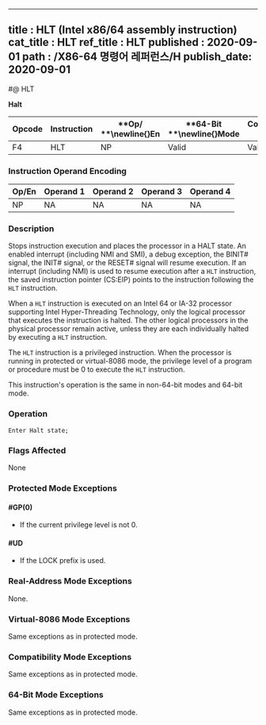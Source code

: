 ----------------------------
title : HLT (Intel x86/64 assembly instruction)
cat_title : HLT
ref_title : HLT
published : 2020-09-01
path : /X86-64 명령어 레퍼런스/H
publish_date: 2020-09-01
----------------------------
#@ HLT

**Halt**

|**Opcode**|**Instruction**|**Op/ **\newline{}**En**|**64-Bit **\newline{}**Mode**|**Compat/**\newline{}**Leg Mode**|**Description**|
|----------|---------------|------------------------|-----------------------------|---------------------------------|---------------|
|F4|HLT|NP|Valid|Valid|Halt|
### Instruction Operand Encoding


|Op/En|Operand 1|Operand 2|Operand 3|Operand 4|
|-----|---------|---------|---------|---------|
|NP|NA|NA|NA|NA|
### Description


Stops instruction execution and places the processor in a HALT state. An enabled interrupt (including NMI and SMI), a debug exception, the BINIT# signal, the INIT# signal, or the RESET# signal will resume execution. If an interrupt (including NMI) is used to resume execution after a `HLT` instruction, the saved instruction pointer (CS:EIP) points to the instruction following the `HLT` instruction.

When a `HLT` instruction is executed on an Intel 64 or IA-32 processor supporting Intel Hyper-Threading Technology, only the logical processor that executes the instruction is halted. The other logical processors in the physical processor remain active, unless they are each individually halted by executing a `HLT` instruction.

The `HLT` instruction is a privileged instruction. When the processor is running in protected or virtual-8086 mode, the privilege level of a program or procedure must be 0 to execute the `HLT` instruction.

This instruction's operation is the same in non-64-bit modes and 64-bit mode.


### Operation

```info-verb
Enter Halt state;
```
### Flags Affected


None


### Protected Mode Exceptions

#### #GP(0)
* If the current privilege level is not 0.

#### #UD
* If the LOCK prefix is used.

### Real-Address Mode Exceptions



None.


### Virtual-8086 Mode Exceptions



Same exceptions as in protected mode.


### Compatibility Mode Exceptions



Same exceptions as in protected mode.


### 64-Bit Mode Exceptions



Same exceptions as in protected mode.

